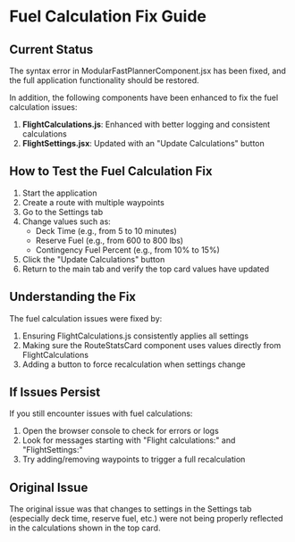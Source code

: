 # Fuel Calculation Fix Guide

## Current Status

The syntax error in ModularFastPlannerComponent.jsx has been fixed, and the full application functionality should be restored.

In addition, the following components have been enhanced to fix the fuel calculation issues:

1. **FlightCalculations.js**: Enhanced with better logging and consistent calculations
2. **FlightSettings.jsx**: Updated with an "Update Calculations" button

## How to Test the Fuel Calculation Fix

1. Start the application
2. Create a route with multiple waypoints
3. Go to the Settings tab
4. Change values such as:
   - Deck Time (e.g., from 5 to 10 minutes)
   - Reserve Fuel (e.g., from 600 to 800 lbs)
   - Contingency Fuel Percent (e.g., from 10% to 15%)
5. Click the "Update Calculations" button
6. Return to the main tab and verify the top card values have updated

## Understanding the Fix

The fuel calculation issues were fixed by:

1. Ensuring FlightCalculations.js consistently applies all settings
2. Making sure the RouteStatsCard component uses values directly from FlightCalculations
3. Adding a button to force recalculation when settings change

## If Issues Persist

If you still encounter issues with fuel calculations:

1. Open the browser console to check for errors or logs
2. Look for messages starting with "Flight calculations:" and "FlightSettings:"
3. Try adding/removing waypoints to trigger a full recalculation

## Original Issue

The original issue was that changes to settings in the Settings tab (especially deck time, reserve fuel, etc.) were not being properly reflected in the calculations shown in the top card.
